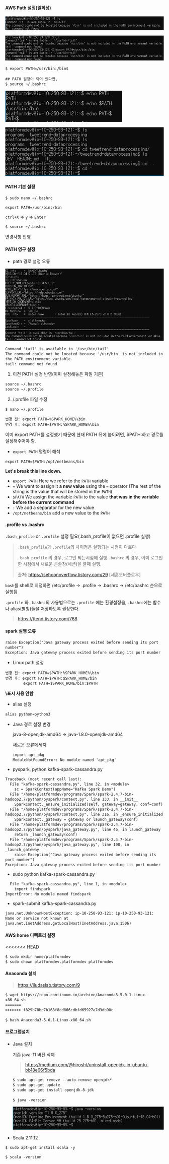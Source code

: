#### AWS Path 설정(일회성) 

![1](1.PNG)

![2](2.PNG)

```
$ export PATH=/usr/bin:/bin$

## PATH 설정이 되어 있다면,
$ source ~/.bashrc
```

![3](3.PNG)

![4](4.PNG)



#### PATH 기본 설정

```
$ sudo nano ~/.bashrc
```

```
export PATH=/usr/bin:/bin
```

`ctrl+X` => `y` => `Enter`

```
$ source ~/.bashrc
```

변경사항 반영



#### PATH 영구 설정

- path 경로 설정 오류

![6](6.PNG)

```
Command 'tail' is available in '/usr/bin/tail'
The command could not be located because '/usr/bin' is not included in the PATH environment variable.
tail: command not found
```



1. 이전 PATH 설정 반영(이미 설정해놓은 파일 기준)

```
source ~/.bashrc
source ~/.profile
```

2. /.profile 파일 수정

```
$ nano ~/.profile
```

```
변경 전: export PATH=%SPARK_HOME%\bin
변경 후: export PATH=$PATH:%SPARK_HOME%\bin
```

이미 export PATH를 설정했기 때문에 현재 PATH 뒤에 붙이려면, $PATH:하고 경로를 설정해주어야 함.



- `export PATH`  명령어 해석

```bsh
export PATH=$PATH:/opt/netbeans/bin
```

**Let's break this line down.**

- `export PATH`  Here we refer to the `PATH` variable
- `=`  We want to assign it **a new value** using the `=` operator (The rest of the string is the value that will be stored in the `PATH`)
- `$PATH`  We assign the variable `PATH` to the value **that was in the variable before the current command**
- `:` We add a separator for the new value
- `/opt/netbeans/bin`  add a new value to the `PATH`



#### .profile vs .bashrc

`.bash_profile`  or `.profile` 설정 필요(.bash_profile이 없으면 .profile 실행)

> `.bash_profile`과 `.profile`의 차이점은 실행되는 시점이 다르다
>
> `.bash_profile` 의 경우, 로그인 되는시점에 실행
> `.bashrc` 의 경우, 이미 로그인한 시점에서 새로운 콘솔창(세션)을 열때 실행.
>
> 출처: https://sehoonoverflow.tistory.com/29 [세훈오버플로우]

`bash`를 shell로 지정하면 /etc/profile -> .profile -> .bashrc -> /etc/bashrc 순으로 실행됨

`.profile` 와  `.bashrc`의 사용법으로는 `.profile` 에는 환경설정을,  `.bashrc`에는 함수나 alias(별칭)들을 저장하도록 권장한다.

> https://ttend.tistory.com/768



#### spark 실행 오류

```
raise Exception("Java gateway process exited before sending its port number")
Exception: Java gateway process exited before sending its port number
```

- Linux path 설정

```
변경 전: export PATH=$PATH:%SPARK_HOME%\bin
변경 후: export PATH=$PATH:$SPARK_HOME/bin
        export PATH=$SPARK_HOME/bin:$PATH
```

**\표시 사용 안함**

- alias 설정

```
alias python=python3
```



- Java 경로 설정 변경

   java-8-openjdk-amd64 => java-1.8.0-openjdk-amd64 

  새로운 오류메세지

  ```
  import apt_pkg
  ModuleNotFoundError: No module named 'apt_pkg'
  ```

  

- pyspark, python kafka-spark-cassandra.py

```
Traceback (most recent call last):
  File "kafka-spark-cassandra.py", line 32, in <module>
    sc = SparkContext(appName="Kafka Spark Demo")
  File "/home/platformdev/programs/Spark/spark-2.4.7-bin-hadoop2.7/python/pyspark/context.py", line 133, in __init__
    SparkContext._ensure_initialized(self, gateway=gateway, conf=conf)
  File "/home/platformdev/programs/Spark/spark-2.4.7-bin-hadoop2.7/python/pyspark/context.py", line 316, in _ensure_initialized
    SparkContext._gateway = gateway or launch_gateway(conf)
  File "/home/platformdev/programs/Spark/spark-2.4.7-bin-hadoop2.7/python/pyspark/java_gateway.py", line 46, in launch_gateway
    return _launch_gateway(conf)
  File "/home/platformdev/programs/Spark/spark-2.4.7-bin-hadoop2.7/python/pyspark/java_gateway.py", line 108, in _launch_gateway
    raise Exception("Java gateway process exited before sending its port number")
Exception: Java gateway process exited before sending its port number
```

- sudo python kafka-spark-cassandra.py

```
  File "kafka-spark-cassandra.py", line 1, in <module>
    import findspark
ImportError: No module named findspark
```

- spark-submit kafka-spark-cassandra.py

```
java.net.UnknownHostException: ip-10-250-93-121: ip-10-250-93-121: Name or service not known at java.net.InetAddress.getLocalHost(InetAddress.java:1506)
```





#### AWS home 디렉토리 설정
<<<<<<< HEAD

```
$ sudo mkdir home/platformdev
$ sudo chown platformdev.platformdev platformdev
```



#### Anaconda 설치

> https://iludaslab.tistory.com/9

```
$ wget https://repo.continuum.io/archive/Anaconda3-5.0.1-Linux-x86_64.sh    
=======
>>>>>>> f829b78bc7b168f8cd866cdbfd65927a7d3db98c

$ bash Anaconda3-5.0.1-Linux-x86_64.sh    
```



#### 프로그램설치

- Java 설치

  기존 java-11 버전 삭제

  > https://medium.com/@hirosht/uninstall-openjdk-in-ubuntu-bb18e66f5bda

  ```
  $ sudo apt-get remove --auto-remove openjdk*
  $ sudo apt-get update
  $ sudo apt-get install openjdk-8-jdk
  
  $ java -version
  ```

  ![7](7.PNG)

- Scala 2.11.12

```
$ sudo apt-get install scala -y
```

```
$ scala -version
```



